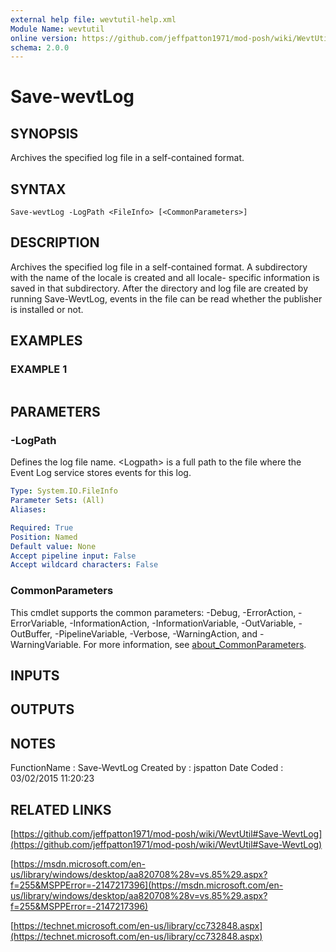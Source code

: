 ```yaml
---
external help file: wevtutil-help.xml
Module Name: wevtutil
online version: https://github.com/jeffpatton1971/mod-posh/wiki/WevtUtil#Save-WevtLog
schema: 2.0.0
---
```


# Save-wevtLog

## SYNOPSIS
Archives the specified log file in a self-contained format.

## SYNTAX

```
Save-wevtLog -LogPath <FileInfo> [<CommonParameters>]
```

## DESCRIPTION
Archives the specified log file in a self-contained format.
A
subdirectory with the name of the locale is created and all locale-
specific information is saved in that subdirectory.
After the
directory and log file are created by running Save-WevtLog, events
in the file can be read whether the publisher is installed or not.

## EXAMPLES

### EXAMPLE 1
```

```

## PARAMETERS

### -LogPath
Defines the log file name.
\<Logpath\> is a full path to the file
where the Event Log service stores events for this log.

```yaml
Type: System.IO.FileInfo
Parameter Sets: (All)
Aliases:

Required: True
Position: Named
Default value: None
Accept pipeline input: False
Accept wildcard characters: False
```

### CommonParameters
This cmdlet supports the common parameters: -Debug, -ErrorAction, -ErrorVariable, -InformationAction, -InformationVariable, -OutVariable, -OutBuffer, -PipelineVariable, -Verbose, -WarningAction, and -WarningVariable. For more information, see [about_CommonParameters](http://go.microsoft.com/fwlink/?LinkID=113216).

## INPUTS

## OUTPUTS

## NOTES
FunctionName : Save-WevtLog
Created by   : jspatton
Date Coded   : 03/02/2015 11:20:23

## RELATED LINKS

[https://github.com/jeffpatton1971/mod-posh/wiki/WevtUtil#Save-WevtLog](https://github.com/jeffpatton1971/mod-posh/wiki/WevtUtil#Save-WevtLog)

[https://msdn.microsoft.com/en-us/library/windows/desktop/aa820708%28v=vs.85%29.aspx?f=255&MSPPError=-2147217396](https://msdn.microsoft.com/en-us/library/windows/desktop/aa820708%28v=vs.85%29.aspx?f=255&MSPPError=-2147217396)

[https://technet.microsoft.com/en-us/library/cc732848.aspx](https://technet.microsoft.com/en-us/library/cc732848.aspx)

